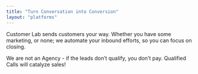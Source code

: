 ```yaml
---
title: "Turn Conversation into Conversion"
layout: "platforms"
---
```

Customer Lab sends customers your way. Whether you have some marketing, or none; we automate your inbound efforts, so you can focus on closing.

We are not an Agency - if the leads don’t qualify, you don’t pay. Qualified Calls will catalyze sales!
